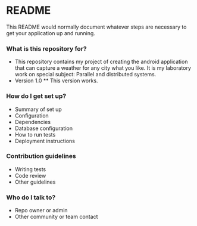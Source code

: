 # README #

This README would normally document whatever steps are necessary to get your application up and running.

### What is this repository for? ###

* This repository contains my project of creating the android application that can capture a weather for any city what you like. It is my laboratory work on special subject: Parallel and distributed systems.
* Version 1.0
** This version works.

### How do I get set up? ###

* Summary of set up
* Configuration
* Dependencies
* Database configuration
* How to run tests
* Deployment instructions

### Contribution guidelines ###

* Writing tests
* Code review
* Other guidelines

### Who do I talk to? ###

* Repo owner or admin
* Other community or team contact